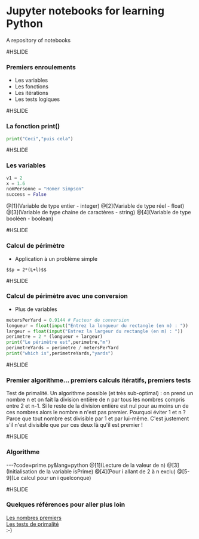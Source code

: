 # Jupyter notebooks for learning Python

A repository of notebooks

#HSLIDE

### Premiers enroulements

- Les variables
- Les fonctions
- Les itérations
- Les tests logiques

#HSLIDE

### La fonction print()

```python
print("Ceci","puis cela")
```

#HSLIDE

### Les variables

```python
v1 = 2
x = 1.6
nomPersonne = "Homer Simpson"
success = False
```
@[1](Variable de type entier - integer)
@[2](Variable de type réel - float)
@[3](Variable de type chaine de caractères - string)
@[4](Variable de type booléen - boolean)

#HSLIDE

### Calcul de périmètre

- Application à un problème simple

`$$p = 2*(L+l)$$`

#HSLIDE

### Calcul de périmètre avec une conversion

- Plus de variables

```python
metersPerYard = 0.9144 # Facteur de conversion
longueur = float(input("Entrez la longueur du rectangle (en m) : "))
largeur = float(input("Entrez la largeur du rectangle (en m) : "))
perimetre = 2 * (longueur + largeur)
print("Le périmètre est",perimetre,"m")
perimetreYards = perimetre / metersPerYard
print("which is",perimetreYards,"yards")
```

#HSLIDE

### Premier algorithme... premiers calculs itératifs, premiers tests

Test de primalité. Un algorithme possible (et très sub-optimal) : on prend un nombre n et on fait la division entière de n par tous les nombres compris entre 2 et n-1. Si le reste de la division entière est nul pour au moins un de ces nombres alors le nombre n n'est pas premier. Pourquoi éviter 1 et n ? Parce que tout nombre est divisible par 1 et par lui-même. C'est justement s'il n'est divisible que par ces deux là qu'il est premier !

#HSLIDE

### Algorithme

---?code=prime.py&lang=python
@[1](Lecture de la valeur de n)
@[3](Initialisation de la variable isPrime)
@[4](Pour i allant de 2 à n exclu)
@[5-9](Le calcul pour un i quelconque)

#HSLIDE

### Quelques références pour aller plus loin

[Les nombres premiers](https://fr.wikipedia.org/wiki/Nombre_premier)
<br>
[Les tests de primalité](https://fr.wikipedia.org/wiki/Test_de_primalit%C3%A9)
<br>
:-)
